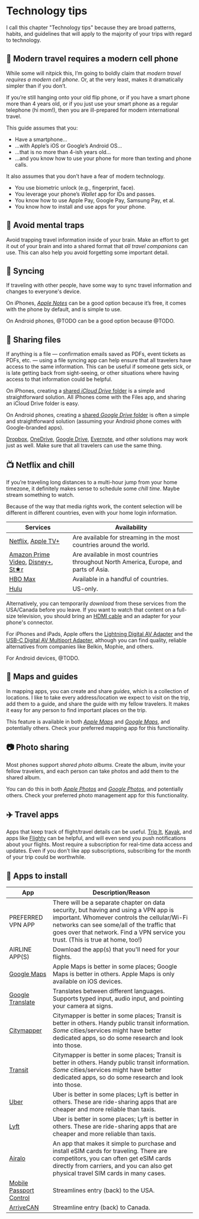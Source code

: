 # Technology tips

I call this chapter "Technology tips" because they are broad patterns, habits, and guidelines that will apply to the majority of your trips with regard to technology.

## 📱 Modern travel requires a modern cell phone

While some will nitpick this, I’m going to boldly claim that _modern travel requires a modern cell phone_. Or, at the very least, makes it dramatically simpler than if you don’t.

If you’re still hanging onto your old flip phone, or if you have a smart phone more than 4 years old, or if you just use your smart phone as a regular telephone (hi mom!), then you are ill-prepared for modern international travel.

This guide assumes that you:

* Have a smartphone…
* …with Apple’s iOS or Google’s Android OS…
* …that is no more than 4-ish years old…
* …and you know how to use your phone for more than texting and phone calls.

It also assumes that you don’t have a fear of modern technology.

* You use biometric unlock (e.g., fingerprint, face).
* You leverage your phone’s _Wallet_ app for IDs and passes.
* You know how to use Apple Pay, Google Pay, Samsung Pay, et al.
* You know how to install and use apps for your phone.

## 🧠 Avoid mental traps

Avoid trapping travel information inside of your brain. Make an effort to get it out of your brain and into a shared format that _all travel companions_ can use. This can also help you avoid forgetting some important detail.

## 🛜 Syncing

If traveling with other people, have some way to sync travel information and changes to everyone's device.

On iPhones, [_Apple Notes_][apple-notes-sharing] can be a good option because it’s free, it comes with the phone by default, and is simple to use.

On Android phones, @TODO can be a good option because @TODO.

## 📂 Sharing files

If anything is a file — confirmation emails saved as PDFs, event tickets as PDFs, etc. — using a file syncing app can help ensure that all travelers have access to the same information. This can be useful if someone gets sick, or is late getting back from sight-seeing, or other situations where having access to that information could be helpful.

On iPhones, creating a [shared _iCloud Drive_ folder] is a simple and straightforward solution. All iPhones come with the Files app, and sharing an iCloud Drive folder is easy.

On Android phones, creating a [shared _Google Drive_ folder] is often a simple and straightforward solution (assuming your Android phone comes with Google-branded apps).

[Dropbox], [OneDrive], [Google Drive], [Evernote], and other solutions may work just as well. Make sure that all travelers can use the same thing.

## 📺 Netflix and chill

If you’re traveling long distances to a multi-hour jump from your home timezone, it definitely makes sense to schedule some _chill time_. Maybe stream something to watch.

Because of the way that media rights work, the content selection will be different in different countries, even with your home login information.

| Services                                | Availability                                                                         |
|-----------------------------------------|--------------------------------------------------------------------------------------|
| [Netflix], [Apple TV+]                  | Are available for streaming in the most countries around the world.                  |
| [Amazon Prime Video], [Disney+], [St★r] | Are available in most countries throughout North America, Europe, and parts of Asia. |
| [HBO Max]                               | Available in a handful of countries.                                                 |
| [Hulu]                                  | US-only.                                                                             |

Alternatively, you can temporarily _download_ from these services from the USA/Canada before you leave. If you want to watch that content on a full-size television, you should bring an [HDMI cable] and an adapter for your phone's connector.

For iPhones and iPads, Apple offers the [Lightning Digital AV Adapter] and the [USB-C Digital AV Multiport Adapter], although you can find quality, reliable alternatives from companies like Belkin, Mophie, and others.

For Android devices, @TODO.

## 📍 Maps and guides

In mapping apps, you can create and share _guides_, which is a collection of locations. I like to take every address/location we expect to visit on the trip, add them to a guide, and share the guide with my fellow travelers. It makes it easy for any person to find important places on the trip.

This feature is available in both [_Apple Maps_][apple-maps-sharing] and [_Google Maps_][google-maps-sharing], and potentially others. Check your preferred mapping app for this functionality.

## 📷 Photo sharing

Most phones support _shared photo albums_. Create the album, invite your fellow travelers, and each person can take photos and add them to the shared album.

You can do this in both [_Apple Photos_][apple-photo-sharing] and [_Google Photos_][google-photo-sharing], and potentially others. Check your preferred photo management app for this functionality.

## ✈️ Travel apps

Apps that keep track of flight/travel details can be useful. [Trip It], [Kayak], and apps like [Flighty] can be helpful, and will even send you push notifications about your flights. Most require a subscription for real-time data access and updates. Even if you don’t like app subscriptions, subscribing for the month of your trip could be worthwhile.

## 📲 Apps to install

| App                                                                                           | Description/Reason                                                                                                                                                                                                                                                    |
|-----------------------------------------------------------------------------------------------|-----------------------------------------------------------------------------------------------------------------------------------------------------------------------------------------------------------------------------------------------------------------------|
| PREFERRED VPN APP                                                                             | There will be a separate chapter on data security, but having and using a VPN app is important. Whomever controls the cellular/Wi-Fi networks can see some/all of the traffic that goes over that network. Find a VPN service you trust. (This is true at home, too!) |
| AIRLINE APP(S)                                                                                | Download the app(s) that you'll need for your flights.                                                                                                                                                                                                                |
| [Google Maps](https://apps.apple.com/us/app/google-maps/id585027354)                          | Apple Maps is better in some places; Google Maps is better in others. Apple Maps is only available on iOS devices.                                                                                                                                                    |
| [Google Translate](https://apps.apple.com/us/app/google-translate/id414706506)                | Translates between different languages. Supports typed input, audio input, and pointing your camera at signs.                                                                                                                                                         |
| [Citymapper](https://apps.apple.com/us/app/citymapper-all-your-transport/id469463298)         | Citymapper is better in some places; Transit is better in others. Handy public transit information. _Some_ cities/services might have better dedicated apps, so do some research and look into those.                                                                 |
| [Transit](https://apps.apple.com/us/app/transit-subway-bus-times/id498151501)                 | Citymapper is better in some places; Transit is better in others. Handy public transit information. _Some_ cities/services might have better dedicated apps, so do some research and look into those.                                                                 |
| [Uber](https://apps.apple.com/us/app/uber-request-a-ride/id368677368)                         | Uber is better in some places; Lyft is better in others. These are ride-sharing apps that are cheaper and more reliable than taxis.                                                                                                                                   |
| [Lyft](https://apps.apple.com/us/app/lyft/id529379082)                                        | Uber is better in some places; Lyft is better in others. These are ride-sharing apps that are cheaper and more reliable than taxis.                                                                                                                                   |
| [Airalo](https://apps.apple.com/app/id1475911720)                                             | An app that makes it simple to purchase and install eSIM cards for traveling. There are competitors, you can often get eSIM cards directly from carriers, and you can also get physical travel SIM cards in many cases.                                               |
| [Mobile Passport Control](https://apps.apple.com/us/app/mobile-passport-control/id1520656722) | Streamlines entry (back) to the USA.                                                                                                                                                                                                                                  |
| [ArriveCAN](https://apps.apple.com/app/id1505394667)                                          | Streamline entry (back) to Canada.                                                                                                                                                                                                                                    |

  [Amazon Prime Video]: https://www.amazon.com/gp/help/customer/display.html?nodeId=GTBPYKSYKCXSPRKP
  [Apple TV+]: https://support.apple.com/en-us/HT204411
  [apple-maps-sharing]: https://support.apple.com/guide/iphone/organize-places-in-my-guides-iph0a53d4d7f/ios
  [apple-notes-sharing]: https://support.apple.com/guide/iphone/share-and-collaborate-iphe4d04f674/ios
  [apple-photo-sharing]: https://support.apple.com/en-us/HT202786
  [Disney+]: https://help.disneyplus.com/csp?id=csp_article_content&sys_kb_id=8a412500dbc495945ec1eb2ed396190f
  [Dropbox]: https://www.dropbox.com
  [Evernote]: https://evernote.com
  [Flighty]: https://apps.apple.com/app/id1358823008
  [Google Drive]: https://drive.google.com
  [google-maps-sharing]: https://support.google.com/local-guides/answer/7280933
  [google-photo-sharing]: https://support.google.com/photos/answer/6131416
  [HBO Max]: https://help.hbomax.com/us/Answer/Detail/000001307
  [HDMI cable]: https://www.amazon.com/HDMI-Cables-Video-Interconnects-Accessories/b?ie=UTF8&node=202505011
  [Hulu]: https://help.hulu.com/s/article/cant-use-internationally
  [Kayak]: https://www.kayak.com
  [Lightning Digital AV Adapter]: https://www.apple.com/shop/product/MD826AM/A/lightning-digital-av-adapter
  [Netflix]: https://help.netflix.com/en/node/14164
  [OneDrive]: https://onedrive.live.com
  [shared _Google Drive_ folder]: https://support.google.com/drive/answer/7166529
  [shared _iCloud Drive_ folder]: https://support.apple.com/guide/iphone/share-files-and-folders-in-icloud-drive-iph17f9f92a6/ios
  [St★r]: https://en.wikipedia.org/wiki/Star_(Disney%2B)
  [Trip It]: https://www.tripit.com
  [USB-C Digital AV Multiport Adapter]: https://www.apple.com/shop/product/MUF82AM/A/usb-c-digital-av-multiport-adapter
